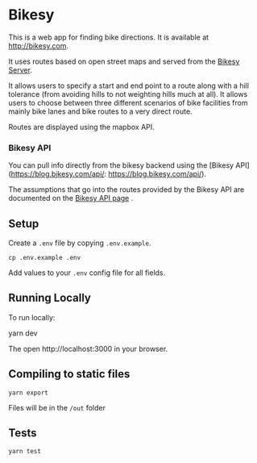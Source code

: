 # Bikesy

This is a web app for finding bike directions. It is available at http://bikesy.com.

It uses routes based on open street maps and served from the [Bikesy Server](https://github.com/brendannee/bikesy-server).

It allows users to specify a start and end point to a route along with a hill tolerance (from avoiding hills to not weighting hills much at all). It allows users to choose between three different scenarios of bike facilities from mainly bike lanes and bike routes to a very direct route.

Routes are displayed using the mapbox API.


### Bikesy API

You can pull info directly from the bikesy backend using the [Bikesy API](https://blog.bikesy.com/api/: https://blog.bikesy.com/api/).

The assumptions that go into the routes provided by the Bikesy API are documented on the [Bikesy API page](https://blog.bikesy.com/api/) .


## Setup

Create a `.env` file by copying `.env.example`.

    cp .env.example .env

Add values to your `.env` config file for all fields.

## Running Locally

To run locally:

   yarn dev

The open http://localhost:3000 in your browser.

## Compiling to static files

    yarn export

Files will be in the `/out` folder

## Tests

    yarn test

